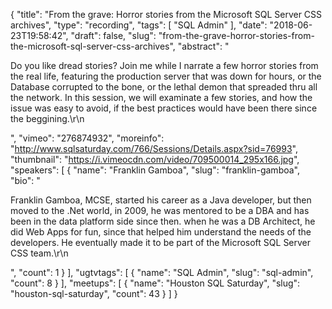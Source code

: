 {
  "title": "From the grave: Horror stories from the Microsoft SQL Server CSS archives",
  "type": "recording",
  "tags": [
    "SQL Admin"
  ],
  "date": "2018-06-23T19:58:42",
  "draft": false,
  "slug": "from-the-grave-horror-stories-from-the-microsoft-sql-server-css-archives",
  "abstract": "<p>Do you like dread stories? Join me while I narrate a few horror stories from the real life, featuring the production server that was down for hours, or the Database corrupted to the bone, or the lethal demon that spreaded thru all the network. In this session, we will examinate a few stories, and how the issue was easy to avoid, if the best practices would have been there since the beggining.\r\n</p>",
  "vimeo": "276874932",
  "moreinfo": "http://www.sqlsaturday.com/766/Sessions/Details.aspx?sid=76993",
  "thumbnail": "https://i.vimeocdn.com/video/709500014_295x166.jpg",
  "speakers": [
    {
      "name": "Franklin Gamboa",
      "slug": "franklin-gamboa",
      "bio": "<p>Franklin Gamboa, MCSE, started his career as a Java developer, but then moved to the .Net world, in 2009, he was mentored to be a DBA and has been in the data platform side since then. when he was a DB Architect, he did Web Apps for fun, since that helped him understand the needs of the developers. He eventually made it to be part of the Microsoft SQL Server CSS team.\r\n</p>",
      "count": 1
    }
  ],
  "ugtvtags": [
    {
      "name": "SQL Admin",
      "slug": "sql-admin",
      "count": 8
    }
  ],
  "meetups": [
    {
      "name": "Houston SQL Saturday",
      "slug": "houston-sql-saturday",
      "count": 43
    }
  ]
}